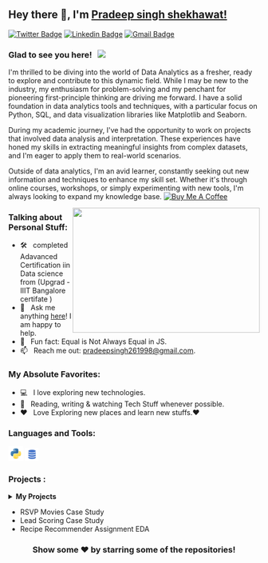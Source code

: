 ## Hey there 👋, I'm [Pradeep singh shekhawat!](https://github.com/pradeepsingh/)

[![Twitter Badge](https://img.shields.io/badge/-Twitter-00acee?style=flat-square&logo=Twitter&logoColor=white)](https://twitter.com/pradeepshe30541)
[![Linkedin Badge](https://img.shields.io/badge/-LinkedIn-0e76a8?style=flat-square&logo=Linkedin&logoColor=white)](https://www.linkedin.com/in/pradeep-shekhawat-416b84301)
[![Gmail Badge](https://img.shields.io/badge/-Gmail-D14836?style=flat-square&logo=Gmail&logoColor=white)](mailto:pradeepsingh261998@gmail.com)


### Glad to see you here! &nbsp; ![](https://visitor-badge.glitch.me/badge?page_id=iampavangandhi.iampavangandhi&style=flat-square&color=0088cc)

I'm thrilled to be diving into the world of Data Analytics as a fresher, ready to explore and contribute to this dynamic field. While I may be new to the industry, my enthusiasm for problem-solving and my penchant for pioneering first-principle thinking are driving me forward. I have a solid foundation in data analytics tools and techniques, with a particular focus on Python, SQL, and data visualization libraries like Matplotlib and Seaborn.

During my academic journey, I've had the opportunity to work on projects that involved data analysis and interpretation. These experiences have honed my skills in extracting meaningful insights from complex datasets, and I'm eager to apply them to real-world scenarios.

Outside of data analytics, I'm an avid learner, constantly seeking out new information and techniques to enhance my skill set. Whether it's through online courses, workshops, or simply experimenting with new tools, I'm always looking to expand my knowledge base.
<a href="https://www.buymeacoffee.com/iampavangandhi" target="_blank"><img src="https://cdn.buymeacoffee.com/buttons/v2/default-yellow.png" alt="Buy Me A Coffee" height="60px" width="217px" ></a>

<img align="right" height="250" width="375" alt="" src="https://raw.githubusercontent.com/iampavangandhi/iampavangandhi/master/gifs/coder.gif" />

### Talking about Personal Stuff:

- 🛠 &nbsp; completed Adavanced Certification iin Data science from (Upgrad -IIIT Bangalore certifate )
- 💬 &nbsp; Ask me anything [here](https://github.com/pradeepsingh98/pradeepsingh98/issues/2)! I am happy to help.
- 👾 &nbsp; Fun fact: Equal is Not Always Equal in JS.
- 📫 &nbsp; Reach me out: pradeepsingh261998@gmail.com.

### My Absolute Favorites:

- 💻 &nbsp; I love exploring new technologies.
- 📰 &nbsp; Reading, writing & watching Tech Stuff whenever possible.
- ❤️ &nbsp; Love Exploring new places and learn new stuffs.❤

### Languages and Tools:
<code><img height="30" src="https://raw.githubusercontent.com/github/explore/80688e429a7d4ef2fca1e82350fe8e3517d3494d/topics/python/python.png" alt="python"></code>
<code><img height="27" src="https://raw.githubusercontent.com/github/explore/80688e429a7d4ef2fca1e82350fe8e3517d3494d/topics/sql/sql.png" alt="sql"></code>

### Projects :
<details>
  <summary><b>My Projects</b></summary>
  <br />
  <ul>
    <li>RSVP Movies Case Study</li>
    <li>Lead Scoring Case Study</li>
    <li>Recipe Recommender Assignment EDA</li>
  </ul>
</details>
<ul>
  <li>RSVP Movies Case Study</li>
  <li>Lead Scoring Case Study</li>
  <li>Recipe Recommender Assignment EDA</li>
</ul>



<div align="center">

### Show some ❤️ by starring some of the repositories!

</div>

